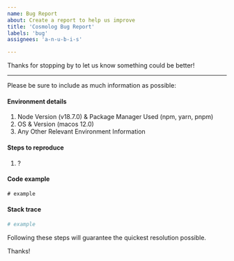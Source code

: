 ```yaml
---
name: Bug Report
about: Create a report to help us improve
title: 'Cosmolog Bug Report'
labels: 'bug'
assignees: 'a-n-u-b-i-s'

---
```


Thanks for stopping by to let us know something could be better!

---

Please be sure to include as much information as possible:

#### Environment details

1. Node Version (v18.7.0) & Package Manager Used (npm, yarn, pnpm)
2. OS & Version (macos 12.0)
3. Any Other Relevant Environment Information

#### Steps to reproduce

  1. ?

#### Code example

```typescript
# example
```

#### Stack trace

```bash
# example
```

Following these steps will guarantee the quickest resolution possible.

Thanks!
